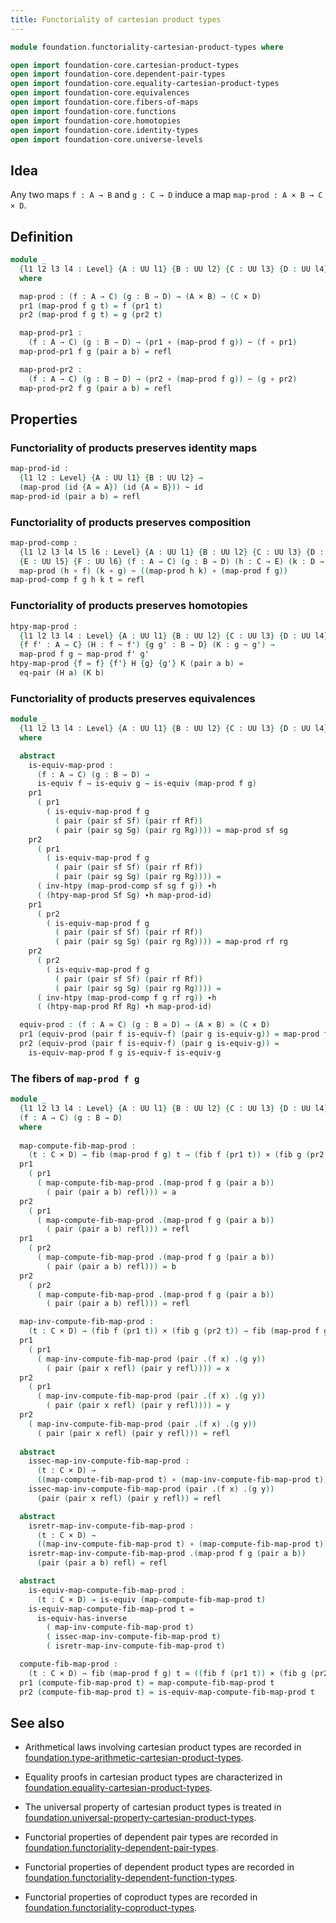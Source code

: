 ```yaml
---
title: Functoriality of cartesian product types
---
```


```agda
module foundation.functoriality-cartesian-product-types where

open import foundation-core.cartesian-product-types
open import foundation-core.dependent-pair-types
open import foundation-core.equality-cartesian-product-types
open import foundation-core.equivalences
open import foundation-core.fibers-of-maps
open import foundation-core.functions
open import foundation-core.homotopies
open import foundation-core.identity-types
open import foundation-core.universe-levels
```

## Idea

Any two maps `f : A → B` and `g : C → D` induce a map `map-prod : A × B → C × D`.

## Definition

```agda
module _
  {l1 l2 l3 l4 : Level} {A : UU l1} {B : UU l2} {C : UU l3} {D : UU l4}
  where

  map-prod : (f : A → C) (g : B → D) → (A × B) → (C × D)
  pr1 (map-prod f g t) = f (pr1 t)
  pr2 (map-prod f g t) = g (pr2 t)

  map-prod-pr1 :
    (f : A → C) (g : B → D) → (pr1 ∘ (map-prod f g)) ~ (f ∘ pr1)
  map-prod-pr1 f g (pair a b) = refl

  map-prod-pr2 :
    (f : A → C) (g : B → D) → (pr2 ∘ (map-prod f g)) ~ (g ∘ pr2)
  map-prod-pr2 f g (pair a b) = refl
```

## Properties

### Functoriality of products preserves identity maps

```agda
map-prod-id :
  {l1 l2 : Level} {A : UU l1} {B : UU l2} →
  (map-prod (id {A = A}) (id {A = B})) ~ id
map-prod-id (pair a b) = refl
```

### Functoriality of products preserves composition

```agda
map-prod-comp :
  {l1 l2 l3 l4 l5 l6 : Level} {A : UU l1} {B : UU l2} {C : UU l3} {D : UU l4}
  {E : UU l5} {F : UU l6} (f : A → C) (g : B → D) (h : C → E) (k : D → F) →
  map-prod (h ∘ f) (k ∘ g) ~ ((map-prod h k) ∘ (map-prod f g))
map-prod-comp f g h k t = refl
```

### Functoriality of products preserves homotopies

```agda
htpy-map-prod :
  {l1 l2 l3 l4 : Level} {A : UU l1} {B : UU l2} {C : UU l3} {D : UU l4}
  {f f' : A → C} (H : f ~ f') {g g' : B → D} (K : g ~ g') →
  map-prod f g ~ map-prod f' g'
htpy-map-prod {f = f} {f'} H {g} {g'} K (pair a b) =
  eq-pair (H a) (K b)
```

### Functoriality of products preserves equivalences

```agda
module _
  {l1 l2 l3 l4 : Level} {A : UU l1} {B : UU l2} {C : UU l3} {D : UU l4}
  where

  abstract
    is-equiv-map-prod :
      (f : A → C) (g : B → D) →
      is-equiv f → is-equiv g → is-equiv (map-prod f g)
    pr1
      ( pr1
        ( is-equiv-map-prod f g
          ( pair (pair sf Sf) (pair rf Rf))
          ( pair (pair sg Sg) (pair rg Rg)))) = map-prod sf sg
    pr2
      ( pr1
        ( is-equiv-map-prod f g
          ( pair (pair sf Sf) (pair rf Rf))
          ( pair (pair sg Sg) (pair rg Rg)))) =
      ( inv-htpy (map-prod-comp sf sg f g)) ∙h
      ( (htpy-map-prod Sf Sg) ∙h map-prod-id)
    pr1
      ( pr2
        ( is-equiv-map-prod f g
          ( pair (pair sf Sf) (pair rf Rf))
          ( pair (pair sg Sg) (pair rg Rg)))) = map-prod rf rg
    pr2
      ( pr2
        ( is-equiv-map-prod f g
          ( pair (pair sf Sf) (pair rf Rf))
          ( pair (pair sg Sg) (pair rg Rg)))) =
      ( inv-htpy (map-prod-comp f g rf rg)) ∙h
      ( (htpy-map-prod Rf Rg) ∙h map-prod-id)

  equiv-prod : (f : A ≃ C) (g : B ≃ D) → (A × B) ≃ (C × D)
  pr1 (equiv-prod (pair f is-equiv-f) (pair g is-equiv-g)) = map-prod f g
  pr2 (equiv-prod (pair f is-equiv-f) (pair g is-equiv-g)) =
    is-equiv-map-prod f g is-equiv-f is-equiv-g
```

### The fibers of `map-prod f g`

```agda
module _
  {l1 l2 l3 l4 : Level} {A : UU l1} {B : UU l2} {C : UU l3} {D : UU l4}
  (f : A → C) (g : B → D)
  where
  
  map-compute-fib-map-prod :
    (t : C × D) → fib (map-prod f g) t → (fib f (pr1 t)) × (fib g (pr2 t))
  pr1
    ( pr1
      ( map-compute-fib-map-prod .(map-prod f g (pair a b))
        ( pair (pair a b) refl))) = a
  pr2
    ( pr1
      ( map-compute-fib-map-prod .(map-prod f g (pair a b))
        ( pair (pair a b) refl))) = refl
  pr1
    ( pr2
      ( map-compute-fib-map-prod .(map-prod f g (pair a b))
        ( pair (pair a b) refl))) = b
  pr2
    ( pr2
      ( map-compute-fib-map-prod .(map-prod f g (pair a b))
        ( pair (pair a b) refl))) = refl

  map-inv-compute-fib-map-prod :
    (t : C × D) → (fib f (pr1 t)) × (fib g (pr2 t)) → fib (map-prod f g) t
  pr1
    ( pr1
      ( map-inv-compute-fib-map-prod (pair .(f x) .(g y))
        ( pair (pair x refl) (pair y refl)))) = x
  pr2
    ( pr1
      ( map-inv-compute-fib-map-prod (pair .(f x) .(g y))
        ( pair (pair x refl) (pair y refl)))) = y
  pr2
    ( map-inv-compute-fib-map-prod (pair .(f x) .(g y))
      ( pair (pair x refl) (pair y refl))) = refl
  
  abstract
    issec-map-inv-compute-fib-map-prod :
      (t : C × D) →
      ((map-compute-fib-map-prod t) ∘ (map-inv-compute-fib-map-prod t)) ~ id
    issec-map-inv-compute-fib-map-prod (pair .(f x) .(g y))
      (pair (pair x refl) (pair y refl)) = refl

  abstract
    isretr-map-inv-compute-fib-map-prod :
      (t : C × D) →
      ((map-inv-compute-fib-map-prod t) ∘ (map-compute-fib-map-prod t)) ~ id
    isretr-map-inv-compute-fib-map-prod .(map-prod f g (pair a b))
      (pair (pair a b) refl) = refl

  abstract
    is-equiv-map-compute-fib-map-prod :
      (t : C × D) → is-equiv (map-compute-fib-map-prod t)
    is-equiv-map-compute-fib-map-prod t =
      is-equiv-has-inverse
        ( map-inv-compute-fib-map-prod t)
        ( issec-map-inv-compute-fib-map-prod t)
        ( isretr-map-inv-compute-fib-map-prod t)

  compute-fib-map-prod :
    (t : C × D) → fib (map-prod f g) t ≃ ((fib f (pr1 t)) × (fib g (pr2 t)))
  pr1 (compute-fib-map-prod t) = map-compute-fib-map-prod t
  pr2 (compute-fib-map-prod t) = is-equiv-map-compute-fib-map-prod t
```

## See also

- Arithmetical laws involving cartesian product types are recorded in
  [foundation.type-arithmetic-cartesian-product-types](foundation.type-arithmetic-cartesian-product-types.html).
- Equality proofs in cartesian product types are characterized in
  [foundation.equality-cartesian-product-types](foundation.equality-cartesian-product-types.html).
- The universal property of cartesian product types is treated in
  [foundation.universal-property-cartesian-product-types](foundation.universal-property-cartesian-product-types.html).

- Functorial properties of dependent pair types are recorded in
  [foundation.functoriality-dependent-pair-types](foundation.functoriality-dependent-pair-types.html).
- Functorial properties of dependent product types are recorded in
  [foundation.functoriality-dependent-function-types](foundation.functoriality-dependent-function-types.html).
- Functorial properties of coproduct types are recorded in
  [foundation.functoriality-coproduct-types](foundation.functoriality-coproduct-types.html).
